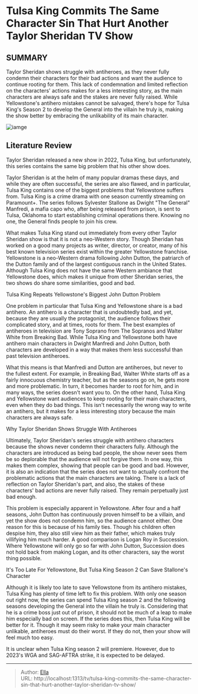 # Tulsa King Commits The Same Character Sin That Hurt Another Taylor Sheridan TV Show


## SUMMARY 



  Taylor Sheridan shows struggle with antiheroes, as they never fully condemn their characters for their bad actions and want the audience to continue rooting for them.   This lack of condemnation and limited reflection on the characters&#39; actions makes for a less interesting story, as the main characters are always safe and the stakes are never fully raised.   While Yellowstone&#39;s antihero mistakes cannot be salvaged, there&#39;s hope for Tulsa King&#39;s Season 2 to develop the General into the villain he truly is, making the show better by embracing the unlikability of its main character.  

![iamge](https://static1.srcdn.com/wordpress/wp-content/uploads/2023/01/tulsa-king-image.jpg)

## Literature Review
Taylor Sheridan released a new show in 2022, Tulsa King, but unfortunately, this series contains the same big problem that his other show does.




Taylor Sheridan is at the helm of many popular dramas these days, and while they are often successful, the series are also flawed, and in particular, Tulsa King contains one of the biggest problems that Yellowstone suffers from. Tulsa King is a crime drama with one season currently streaming on Paramount&#43;. The series follows Sylvester Stallone as Dwight &#34;The General&#34; Manfredi, a mafia capo who, after being released from prison, is sent to Tulsa, Oklahoma to start establishing criminal operations there. Knowing no one, the General finds people to join his crew.




What makes Tulsa King stand out immediately from every other Taylor Sheridan show is that it is not a neo-Western story. Though Sheridan has worked on a good many projects as writer, director, or creator, many of his best known television series exist within the greater Yellowstone franchise. Yellowstone is a neo-Western drama following John Dutton, the patriarch of the Dutton family and of the largest contiguous ranch in the United States. Although Tulsa King does not have the same Western ambiance that Yellowstone does, which makes it unique from other Sheridan series, the two shows do share some similarities, good and bad.


 Tulsa King Repeats Yellowstone&#39;s Biggest John Dutton Problem 
         

One problem in particular that Tulsa King and Yellowstone share is a bad antihero. An antihero is a character that is undoubtedly bad, and yet, because they are usually the protagonist, the audience follows their complicated story, and at times, roots for them. The best examples of antiheroes in television are Tony Soprano from The Sopranos and Walter White from Breaking Bad. While Tulsa King and Yellowstone both have antihero main characters in Dwight Manfredi and John Dutton, both characters are developed in a way that makes them less successful than past television antiheroes.




What this means is that Manfredi and Dutton are antiheroes, but never to the fullest extent. For example, in Breaking Bad, Walter White starts off as a fairly innocuous chemistry teacher, but as the seasons go on, he gets more and more problematic. In turn, it becomes harder to root for him, and in many ways, the series doesn&#39;t want you to. On the other hand, Tulsa King and Yellowstone want audiences to keep rooting for their main characters, even when they do bad things. This isn&#39;t necessarily the wrong way to write an antihero, but it makes for a less interesting story because the main characters are always safe.



 Why Taylor Sheridan Shows Struggle With Antiheroes 
          

Ultimately, Taylor Sheridan&#39;s series struggle with antihero characters because the shows never condemn their characters fully. Although the characters are introduced as being bad people, the show never sees them be so deplorable that the audience will not forgive them. In one way, this makes them complex, showing that people can be good and bad. However, it is also an indication that the series does not want to actually confront the problematic actions that the main characters are taking. There is a lack of reflection on Taylor Sheridan&#39;s part, and also, the stakes of these characters&#39; bad actions are never fully raised. They remain perpetually just bad enough.




This problem is especially apparent in Yellowstone. After four and a half seasons, John Dutton has continuously proven himself to be a villain, and yet the show does not condemn him, so the audience cannot either. One reason for this is because of his family ties. Though his children often despise him, they also still view him as their father, which makes truly villifying him much harder. A good comparison is Logan Roy in Succession. Where Yellowstone will only go so far with John Dutton, Succession does not hold back from making Logan, and its other characters, say the worst thing possible.



 It&#39;s Too Late For Yellowstone, But Tulsa King Season 2 Can Save Stallone&#39;s Character 
          

Although it is likely too late to save Yellowstone from its antihero mistakes, Tulsa King has plenty of time left to fix this problem. With only one season out right now, the series can spend Tulsa King season 2 and the following seasons developing the General into the villain he truly is. Considering that he is a crime boss just out of prison, it should not be much of a leap to make him especially bad on screen. If the series does this, then Tulsa King will be better for it. Though it may seem risky to make your main character unlikable, antiheroes must do their worst. If they do not, then your show will feel much too easy.






It is unclear when Tulsa King season 2 will premiere. However, due to 2023&#39;s WGA and SAG-AFTRA strike, it is expected to be delayed.





---

> Author: [Ella](https://instagram.hk.cn/)  
> URL: http://localhost:1313/tv/tulsa-king-commits-the-same-character-sin-that-hurt-another-taylor-sheridan-tv-show/  

